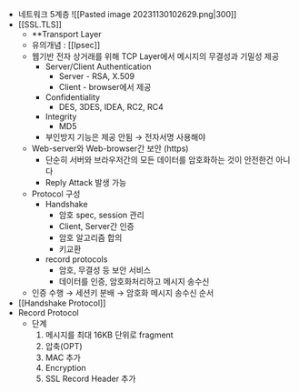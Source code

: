 - 네트워크 5계층 ![[Pasted image 20231130102629.png|300]]
- [[SSL.TLS]] 
	- **Transport Layer
	- 유의개념 : [[Ipsec]]
	- 웹기반 전자 상거래를 위해 TCP Layer에서 메시지의 무결성과 기밀성 제공
		- Server/Client Authentication
			- Server - RSA, X.509
			- Client - browser에서 제공
		- Confidentiality
			- DES, 3DES, IDEA, RC2, RC4
		- Integrity 
			- MD5
		- 부인방지 기능은 제공 안됨 → 전자서명 사용해야
	- Web-server와 Web-browser간 보안 (https)
		- 단순히 서버와 브라우저간의 모든 데이터를 암호화하는 것이 안전한건 아니다
		- Reply Attack 발생 가능
	- Protocol 구성
		- Handshake
			- 암호 spec, session 관리
			- Client, Server간 인증
			- 암호 알고리즘 합의
			- 키교환
		- record protocols
			- 암호, 무결성 등 보안 서비스
			- 데이터를 인증, 암호화처리하고 메시지 송수신
	- 인증 수행 → 세션키 분배 → 암호화 메시지 송수신 순서
- [[Handshake Protocol]]
- Record Protocol 
	- 단계 
	  1. 메시지를 최대 16KB 단위로 fragment
	  2. 압축(OPT)
	  3. MAC 추가
	  4. Encryption
	  5. SSL Record Header 추가
